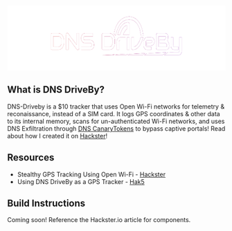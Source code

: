<p align="center">
<img src="images/DNS-DriveBy_Logo.svg" height=150px>
</p>

## What is DNS DriveBy?     
DNS-Driveby is a $10 tracker that uses Open Wi-Fi networks for telemetry & reconaissance, instead of a SIM card.  It logs GPS coordinates & other data to its internal memory, scans for un-authenticated Wi-Fi networks, and uses DNS Exfiltration through [DNS CanaryTokens](https://canarytokens.org) to bypass captive portals!  Read about how I created it on [Hackster](https://www.hackster.io/alexlynd/dns-driveby-stealthy-gps-tracking-using-open-wi-fi-65730a)!

## Resources
- Stealthy GPS Tracking Using Open Wi-Fi - [Hackster](https://www.hackster.io/alexlynd/dns-driveby-stealthy-gps-tracking-using-open-wi-fi-65730a)
- Using DNS DriveBy as a GPS Tracker - [Hak5](https://youtu.be/H0Nwff0KDJ0?t=151)

## Build Instructions
Coming soon!  Reference the Hackster.io article for components.
